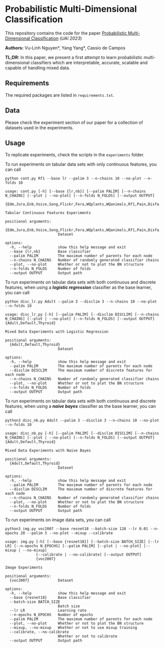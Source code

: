 # Probabilistic Multi-Dimensional Classification
This repository contains the code for the paper [Probabilistic Multi-Dimensional Classification](https://openreview.net/forum?id=3WnTBadc-J) (*UAI 2023*)

**Authors:** Vu-Linh Nguyen*, Yang Yang*, Cassio de Campos

**TL;DR:** In this paper, we present a first attempt to learn probabilistic multi-dimensional classifiers which are interpretable, accurate, scalable and capable of handling mixed data.

## Requirements

The required packages are listed in `requirements.txt`.

## Data

Please check the experiment section of our paper for a collection of datasets used in the experiments.

## Usage

To replicate experiments, check the scripts in the `experiments` folder.

To run experiments on tabular data sets with only continuous features, you can call

```shell
python cont.py Rf1 --base lr --palim 3 --n-chains 10 --no-plot --n-folds 10
```

```shell
usage: cont.py [-h] [--base {lr,nb}] [--palim PALIM] [--n-chains N_CHAINS] [--plot | --no-plot] [--n-folds N_FOLDS] [--output OUTPUT]
               {Edm,Jura,Enb,Voice,Song,Flickr,Fera,WQplants,WQanimals,Rf1,Pain,Disfa,WaterQuality,Oes97,Oes10,Scm20d,Scm1d}

Tabular Continuous Features Experiments

positional arguments:
  {Edm,Jura,Enb,Voice,Song,Flickr,Fera,WQplants,WQanimals,Rf1,Pain,Disfa,WaterQuality,Oes97,Oes10,Scm20d,Scm1d}
                        Dataset

options:
  -h, --help            show this help message and exit
  --base {lr,nb}        Base classifier
  --palim PALIM         The maximum number of parents for each node
  --n-chains N_CHAINS   Number of randomly generated classifier chains
  --plot, --no-plot     Whether or not to plot the BN structure
  --n-folds N_FOLDS     Number of folds
  --output OUTPUT       Output path
```

To run experiments on tabular data sets with both continuous and discrete features, when using a ***logistic regression*** classifier as the base learner, you can call

```shell
python disc_lr.py Adult --palim 3 --disclim 3 --n-chains 10 --no-plot --n-folds 10
```

```shell
usage: disc_lr.py [-h] [--palim PALIM] [--disclim DISCLIM] [--n-chains N_CHAINS] [--plot | --no-plot] [--n-folds N_FOLDS] [--output OUTPUT] {Adult,Default,Thyroid}

Mixed Data Experiments with Logistic Regression

positional arguments:
  {Adult,Default,Thyroid}
                        Dataset

options:
  -h, --help            show this help message and exit
  --palim PALIM         The maximum number of parents for each node
  --disclim DISCLIM     The maximum number of discrete features for each node
  --n-chains N_CHAINS   Number of randomly generated classifier chains
  --plot, --no-plot     Whether or not to plot the BN structure
  --n-folds N_FOLDS     Number of folds
  --output OUTPUT       Output path
```

To run experiments on tabular data sets with both continuous and discrete features, when using a ***naive bayes*** classifier as the base learner, you can call

```shell
python3 disc_nb.py Adult --palim 3 --disclim 3 --n-chains 10 --no-plot --n-folds 10
```

```shell
usage: disc_nb.py [-h] [--palim PALIM] [--disclim DISCLIM] [--n-chains N_CHAINS] [--plot | --no-plot] [--n-folds N_FOLDS] [--output OUTPUT] {Adult,Default,Thyroid}

Mixed Data Experiments with Naive Bayes

positional arguments:
  {Adult,Default,Thyroid}
                        Dataset

options:
  -h, --help            show this help message and exit
  --palim PALIM         The maximum number of parents for each node
  --disclim DISCLIM     The maximum number of discrete features for each node
  --n-chains N_CHAINS   Number of randomly generated classifier chains
  --plot, --no-plot     Whether or not to plot the BN structure
  --n-folds N_FOLDS     Number of folds
  --output OUTPUT       Output path
```

To run experiments on image data sets, you can call

```shell
python3 img.py voc2007 --base resnet18 --batch-size 128 --lr 0.01 --n-epochs 20 --palim 3 --no-plot --mixup --calibrate
```

```shell
usage: img.py [-h] [--base {resnet18}] [--batch-size BATCH_SIZE] [--lr LR] [--n-epochs N_EPOCHS] [--palim PALIM] [--plot | --no-plot] [--mixup | --no-mixup]
              [--calibrate | --no-calibrate] [--output OUTPUT]
              {voc2007}

Image Experiments

positional arguments:
  {voc2007}             Dataset

options:
  -h, --help            show this help message and exit
  --base {resnet18}     Base classifier
  --batch-size BATCH_SIZE
                        Batch size
  --lr LR               Learning rate
  --n-epochs N_EPOCHS   Number of epochs
  --palim PALIM         The maximum number of parents for each node
  --plot, --no-plot     Whether or not to plot the BN structure
  --mixup, --no-mixup   Whether or not to use mixup training
  --calibrate, --no-calibrate
                        Whether or not to calibrate
  --output OUTPUT       Output path
```